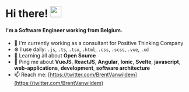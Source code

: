 # Hi there! <img src="https://raw.githubusercontent.com/MartinHeinz/MartinHeinz/master/wave.gif" width="30px">


#### I'm a Software Engineer working from Belgium.

- 🏢 I'm currently working as a consultant for Positive Thinking Company
- ⚙️ I use daily: `.js`, `.ts`, `.tsx`, `.html`, `.css`, `.scss`, `.vue`, `.xd`
- 🌱 Learning all about **Open Source**
- 💬 Ping me about **VueJS**, **ReactJS**, **Angular**, **Ionic**, **Svelte**, **javascript**, **web-applications**, **development**, **software architecture**
- 📫 Reach me: [https://twitter.com/BrentVanwildem](https://twitter.com/BrentVanwildem)
